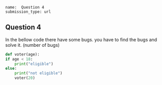 ```ngMeta
name:  Question 4
submission_type: url
```
## Question 4

In the bellow code there have some bugs. you have to find the bugs and solve it.
(number of bugs)


```python
def voter(age):
if age < 18:
	print("eligible")
else:
	print("not eligible")
	voter(20)

 ```


